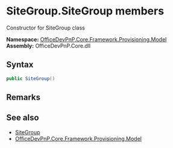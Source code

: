 # SiteGroup.SiteGroup members 
 Constructor for SiteGroup class   

**Namespace:** [OfficeDevPnP.Core.Framework.Provisioning.Model](OfficeDevPnP.Core.Framework.Provisioning.Model.md)  
**Assembly:** OfficeDevPnP.Core.dll  
## Syntax
```C#
public SiteGroup()
```
## Remarks
  
## See also
- [SiteGroup](OfficeDevPnP.Core.Framework.Provisioning.Model.SiteGroup.md)
- [OfficeDevPnP.Core.Framework.Provisioning.Model](OfficeDevPnP.Core.Framework.Provisioning.Model.md)
